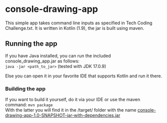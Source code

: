 # console-drawing-app
This simple app takes command line inputs as specified in Tech Coding Challenge.txt. It is written in Kotlin (1.9), the jar is built using maven.

## Running the app
If you have Java installed, you can run the included console_drawing_app.jar as follows: 
<br/>```java -jar <path_to_jar>``` (tested with JDK 17.0.9)

Else you can open it in your favorite IDE that supports Kotlin and run it there.

### Building the app
If you want to build it yourself, do it via your IDE or use the maven command: ```mvn package```
<br/>With the latter you will find it in the /target/ folder with the name [console-drawing-app-1.0-SNAPSHOT-jar-with-dependencies.jar](target%2Fconsole-drawing-app-1.0-SNAPSHOT-jar-with-dependencies.jar)


